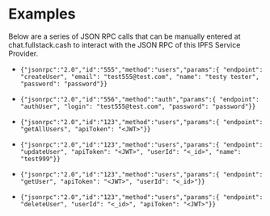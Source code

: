 # Examples

Below are a series of JSON RPC calls that can be manually entered at chat.fullstack.cash to interact with the JSON RPC of this IPFS Service Provider.

- `{"jsonrpc":"2.0","id":"555","method":"users","params":{ "endpoint": "createUser", "email": "test555@test.com", "name": "testy tester", "password": "password"}}`<br />

- `{"jsonrpc":"2.0","id":"556","method":"auth","params":{ "endpoint": "authUser", "login": "test555@test.com", "password": "password"}}`<br />

- `{"jsonrpc":"2.0","id":"123","method":"users","params":{ "endpoint": "getAllUsers", "apiToken": "<JWT>"}}`<br />

- `{"jsonrpc":"2.0","id":"123","method":"users","params":{ "endpoint": "updateUser", "apiToken": "<JWT>", "userId": "<_id>", "name": "test999"}}`<br />

- `{"jsonrpc":"2.0","id":"123","method":"users","params":{ "endpoint": "getUser", "apiToken": "<JWT>", "userId": "<_id>"}}`<br />

- `{"jsonrpc":"2.0","id":"123","method":"users","params":{ "endpoint": "deleteUser", "userId": "<_id>", "apiToken": "<JWT>"}}`
